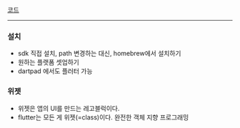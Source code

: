 [코드](../lib/card-app/main.dart)

---

### 설치

- sdk 직접 설치, path 변경하는 대신, homebrew에서 설치하기
- 원하는 플랫폼 셋업하기
- dartpad 에서도 플러터 가능

### 위젯

- 위젯은 앱의 UI를 만드는 레고블럭이다.
- flutter는 모든 게 위젯(=class)이다. 완전한 객체 지향 프로그래밍